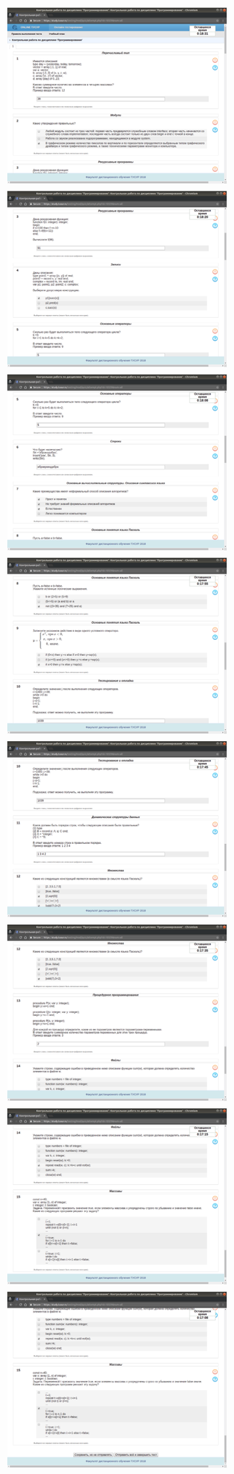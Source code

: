 <kbd>![Снимок экрана от 2018-08-20 18-45-52](%D0%A1%D0%BD%D0%B8%D0%BC%D0%BE%D0%BA%20%D1%8D%D0%BA%D1%80%D0%B0%D0%BD%D0%B0%20%D0%BE%D1%82%202018-08-20%2018-45-52.png)</kbd>

<kbd>![Снимок экрана от 2018-08-20 18-46-03](%D0%A1%D0%BD%D0%B8%D0%BC%D0%BE%D0%BA%20%D1%8D%D0%BA%D1%80%D0%B0%D0%BD%D0%B0%20%D0%BE%D1%82%202018-08-20%2018-46-03.png)</kbd>

<kbd>![Снимок экрана от 2018-08-20 18-46-15](%D0%A1%D0%BD%D0%B8%D0%BC%D0%BE%D0%BA%20%D1%8D%D0%BA%D1%80%D0%B0%D0%BD%D0%B0%20%D0%BE%D1%82%202018-08-20%2018-46-15.png)</kbd>

<kbd>![Снимок экрана от 2018-08-20 18-46-27](%D0%A1%D0%BD%D0%B8%D0%BC%D0%BE%D0%BA%20%D1%8D%D0%BA%D1%80%D0%B0%D0%BD%D0%B0%20%D0%BE%D1%82%202018-08-20%2018-46-27.png)</kbd>

<kbd>![Снимок экрана от 2018-08-20 18-46-38](%D0%A1%D0%BD%D0%B8%D0%BC%D0%BE%D0%BA%20%D1%8D%D0%BA%D1%80%D0%B0%D0%BD%D0%B0%20%D0%BE%D1%82%202018-08-20%2018-46-38.png)</kbd>

<kbd>![Снимок экрана от 2018-08-20 18-46-48](%D0%A1%D0%BD%D0%B8%D0%BC%D0%BE%D0%BA%20%D1%8D%D0%BA%D1%80%D0%B0%D0%BD%D0%B0%20%D0%BE%D1%82%202018-08-20%2018-46-48.png)</kbd>

<kbd>![Снимок экрана от 2018-08-20 18-47-07](%D0%A1%D0%BD%D0%B8%D0%BC%D0%BE%D0%BA%20%D1%8D%D0%BA%D1%80%D0%B0%D0%BD%D0%B0%20%D0%BE%D1%82%202018-08-20%2018-47-07.png)</kbd>

<kbd>![Снимок экрана от 2018-08-20 18-47-15](%D0%A1%D0%BD%D0%B8%D0%BC%D0%BE%D0%BA%20%D1%8D%D0%BA%D1%80%D0%B0%D0%BD%D0%B0%20%D0%BE%D1%82%202018-08-20%2018-47-15.png)</kbd>

